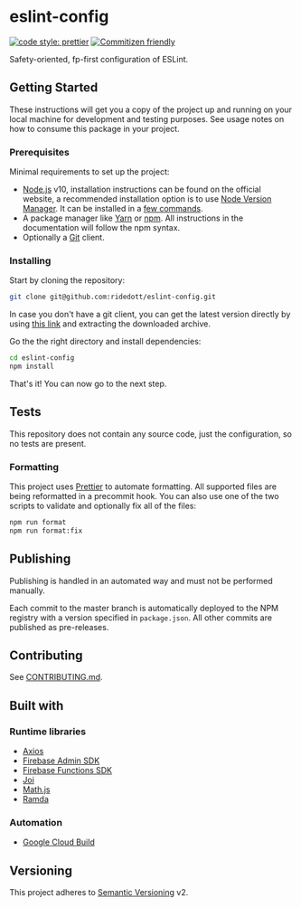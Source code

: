 # eslint-config

[![code style: prettier](https://img.shields.io/badge/code_style-prettier-ff69b4.svg)](https://github.com/prettier/prettier)
[![Commitizen friendly](https://img.shields.io/badge/commitizen-friendly-brightgreen.svg)](http://commitizen.github.io/cz-cli/)

Safety-oriented, fp-first configuration of ESLint.

## Getting Started

These instructions will get you a copy of the project up and running on your
local machine for development and testing purposes. See usage notes on how to
consume this package in your project.

### Prerequisites

Minimal requirements to set up the project:

- [Node.js](https://nodejs.org/en) v10, installation instructions can be found
  on the official website, a recommended installation option is to use
  [Node Version Manager](https://github.com/creationix/nvm#readme). It can be
  installed in a
  [few commands](https://nodejs.org/en/download/package-manager/#nvm).
- A package manager like [Yarn](https://yarnpkg.com) or
  [npm](https://www.npmjs.com). All instructions in the documentation will
  follow the npm syntax.
- Optionally a [Git](https://git-scm.com) client.

### Installing

Start by cloning the repository:

```bash
git clone git@github.com:ridedott/eslint-config.git
```

In case you don't have a git client, you can get the latest version directly by
using [this link](https://github.com/ridedott/eslint-config/archive/master.zip)
and extracting the downloaded archive.

Go the the right directory and install dependencies:

```bash
cd eslint-config
npm install
```

That's it! You can now go to the next step.

## Tests

This repository does not contain any source code, just the configuration, so no
tests are present.

### Formatting

This project uses [Prettier](https://prettier.io) to automate formatting. All
supported files are being reformatted in a precommit hook. You can also use one
of the two scripts to validate and optionally fix all of the files:

```bash
npm run format
npm run format:fix
```

## Publishing

Publishing is handled in an automated way and must not be performed manually.

Each commit to the master branch is automatically deployed to the NPM registry
with a version specified in `package.json`. All other commits are published as
pre-releases.

## Contributing

See [CONTRIBUTING.md](./CONTRIBUTING.md).

## Built with

### Runtime libraries

- [Axios](https://github.com/axios/axios)
- [Firebase Admin SDK](https://github.com/firebase/firebase-admin-node)
- [Firebase Functions SDK](https://github.com/firebase/firebase-functions)
- [Joi](https://github.com/hapijs/joi)
- [Math.js](https://github.com/josdejong/mathjs)
- [Ramda](https://github.com/ramda/ramda)

### Automation

- [Google Cloud Build](https://cloud.google.com/cloud-build/)

## Versioning

This project adheres to [Semantic Versioning](http://semver.org) v2.
